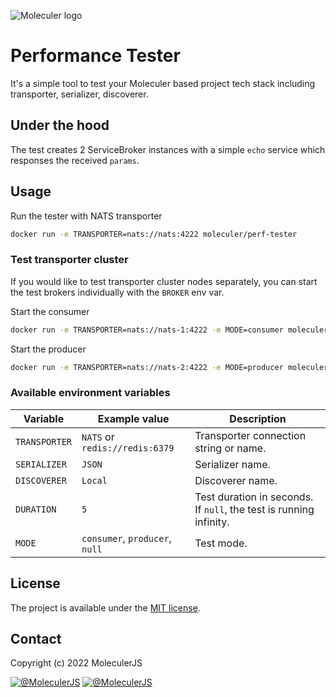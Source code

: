 ![Moleculer logo](http://moleculer.services/images/banner.png)

# Performance Tester
It's a simple tool to test your Moleculer based project tech stack including transporter, serializer, discoverer.

## Under the hood
The test creates 2 ServiceBroker instances with a simple `echo` service which responses the received `params`.

## Usage

Run the tester with NATS transporter
```bash
docker run -e TRANSPORTER=nats://nats:4222 moleculer/perf-tester
```

### Test transporter cluster
If you would like to test transporter cluster nodes separately, you can start the test brokers individually with the `BROKER` env var.

Start the consumer
```bash
docker run -e TRANSPORTER=nats://nats-1:4222 -e MODE=consumer moleculer/perf-tester
```

Start the producer
```bash
docker run -e TRANSPORTER=nats://nats-2:4222 -e MODE=producer moleculer/perf-tester
```


### Available environment variables

| Variable | Example value | Description |
| -------- | ------------- | ----------- |
| `TRANSPORTER` | `NATS` or `redis://redis:6379` | Transporter connection string or name. |
| `SERIALIZER` | `JSON` | Serializer name. |
| `DISCOVERER` | `Local` | Discoverer name. |
| `DURATION` | `5` | Test duration in seconds. If `null`, the test is running infinity. |
| `MODE` | `consumer`, `producer`, `null` | Test mode. |

## License
The project is available under the [MIT license](https://tldrlegal.com/license/mit-license).

## Contact
Copyright (c) 2022 MoleculerJS

[![@MoleculerJS](https://img.shields.io/badge/github-moleculerjs-green.svg)](https://github.com/moleculerjs) [![@MoleculerJS](https://img.shields.io/badge/twitter-MoleculerJS-blue.svg)](https://twitter.com/MoleculerJS)
